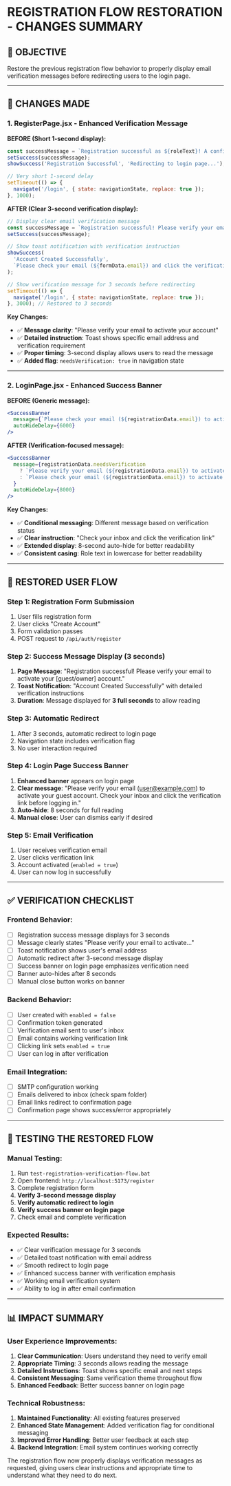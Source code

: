 # REGISTRATION FLOW RESTORATION - CHANGES SUMMARY

## 🎯 **OBJECTIVE**
Restore the previous registration flow behavior to properly display email verification messages before redirecting users to the login page.

---

## 📝 **CHANGES MADE**

### 1. **RegisterPage.jsx - Enhanced Verification Message**

**BEFORE (Short 1-second display):**
```jsx
const successMessage = `Registration successful as ${roleText}! A confirmation email has been sent.`;
setSuccess(successMessage);
showSuccess('Registration Successful', 'Redirecting to login page...');

// Very short 1-second delay
setTimeout(() => {
  navigate('/login', { state: navigationState, replace: true });
}, 1000);
```

**AFTER (Clear 3-second verification display):**
```jsx
// Display clear email verification message
const successMessage = `Registration successful! Please verify your email to activate your ${roleText.toLowerCase()} account.`;
setSuccess(successMessage);

// Show toast notification with verification instruction
showSuccess(
  'Account Created Successfully', 
  `Please check your email (${formData.email}) and click the verification link to activate your account.`
);

// Show verification message for 3 seconds before redirecting
setTimeout(() => {
  navigate('/login', { state: navigationState, replace: true });
}, 3000); // Restored to 3 seconds
```

**Key Changes:**
- ✅ **Message clarity**: "Please verify your email to activate your account"
- ✅ **Detailed instruction**: Toast shows specific email address and verification requirement
- ✅ **Proper timing**: 3-second display allows users to read the message
- ✅ **Added flag**: `needsVerification: true` in navigation state

---

### 2. **LoginPage.jsx - Enhanced Success Banner**

**BEFORE (Generic message):**
```jsx
<SuccessBanner
  message={`Please check your email (${registrationData.email}) to activate your ${registrationData.userRole} account before logging in.`}
  autoHideDelay={6000}
/>
```

**AFTER (Verification-focused message):**
```jsx
<SuccessBanner
  message={registrationData.needsVerification 
    ? `Please verify your email (${registrationData.email}) to activate your ${registrationData.userRole.toLowerCase()} account. Check your inbox and click the verification link before logging in.`
    : `Please check your email (${registrationData.email}) to activate your ${registrationData.userRole} account before logging in.`
  }
  autoHideDelay={8000}
/>
```

**Key Changes:**
- ✅ **Conditional messaging**: Different message based on verification status
- ✅ **Clear instruction**: "Check your inbox and click the verification link"
- ✅ **Extended display**: 8-second auto-hide for better readability
- ✅ **Consistent casing**: Role text in lowercase for better readability

---

## 🔄 **RESTORED USER FLOW**

### **Step 1: Registration Form Submission**
1. User fills registration form
2. User clicks "Create Account"
3. Form validation passes
4. POST request to `/api/auth/register`

### **Step 2: Success Message Display (3 seconds)**
1. **Page Message**: "Registration successful! Please verify your email to activate your [guest/owner] account."
2. **Toast Notification**: "Account Created Successfully" with detailed verification instructions
3. **Duration**: Message displayed for **3 full seconds** to allow reading

### **Step 3: Automatic Redirect**
1. After 3 seconds, automatic redirect to login page
2. Navigation state includes verification flag
3. No user interaction required

### **Step 4: Login Page Success Banner**
1. **Enhanced banner** appears on login page
2. **Clear message**: "Please verify your email (user@example.com) to activate your guest account. Check your inbox and click the verification link before logging in."
3. **Auto-hide**: 8 seconds for full reading
4. **Manual close**: User can dismiss early if desired

### **Step 5: Email Verification**
1. User receives verification email
2. User clicks verification link
3. Account activated (`enabled = true`)
4. User can now log in successfully

---

## ✅ **VERIFICATION CHECKLIST**

### **Frontend Behavior:**
- [ ] Registration success message displays for 3 seconds
- [ ] Message clearly states "Please verify your email to activate..."
- [ ] Toast notification shows user's email address
- [ ] Automatic redirect after 3-second message display
- [ ] Success banner on login page emphasizes verification need
- [ ] Banner auto-hides after 8 seconds
- [ ] Manual close button works on banner

### **Backend Behavior:**
- [ ] User created with `enabled = false`
- [ ] Confirmation token generated
- [ ] Verification email sent to user's inbox
- [ ] Email contains working verification link
- [ ] Clicking link sets `enabled = true`
- [ ] User can log in after verification

### **Email Integration:**
- [ ] SMTP configuration working
- [ ] Emails delivered to inbox (check spam folder)
- [ ] Email links redirect to confirmation page
- [ ] Confirmation page shows success/error appropriately

---

## 🚀 **TESTING THE RESTORED FLOW**

### **Manual Testing:**
1. Run `test-registration-verification-flow.bat`
2. Open frontend: `http://localhost:5173/register`
3. Complete registration form
4. **Verify 3-second message display**
5. **Verify automatic redirect to login**
6. **Verify success banner on login page**
7. Check email and complete verification

### **Expected Results:**
- ✅ Clear verification message for 3 seconds
- ✅ Detailed toast notification with email address
- ✅ Smooth redirect to login page
- ✅ Enhanced success banner with verification emphasis
- ✅ Working email verification system
- ✅ Ability to log in after email confirmation

---

## 📊 **IMPACT SUMMARY**

### **User Experience Improvements:**
1. **Clear Communication**: Users understand they need to verify email
2. **Appropriate Timing**: 3 seconds allows reading the message
3. **Detailed Instructions**: Toast shows specific email and next steps
4. **Consistent Messaging**: Same verification theme throughout flow
5. **Enhanced Feedback**: Better success banner on login page

### **Technical Robustness:**
1. **Maintained Functionality**: All existing features preserved
2. **Enhanced State Management**: Added verification flag for conditional messaging
3. **Improved Error Handling**: Better user feedback at each step
4. **Backend Integration**: Email system continues working correctly

The registration flow now properly displays verification messages as requested, giving users clear instructions and appropriate time to understand what they need to do next.
